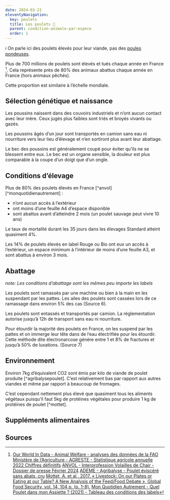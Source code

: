 ```yaml
---
date: 2024-03-21
eleventyNavigation:
  key: poulets
  title: Les poulets 🐓
  parent: condition-animale-par-espece
  order: 1
---
```


ℹ️ On parle ici des poulets élevés pour leur viande, pas des [poules pondeuses](/condition-animale/espèces/poules-pondeuses).

Plus de 700 millions de poulets sont élevés et tués chaque année en France [^ourworldindata].
Cela représente près de 80% des animaux abattus chaque année en France (hors animaux pêchés).

Cette proportion est similaire à l’échelle mondiale.

## Sélection génétique et naissance

Les poussins naissent dans des couvoirs industriels et n’ont aucun contact avec leur mère.
Ceux jugés plus faibles sont triés et broyés vivants ou gazés.

Les poussins âgés d’un jour sont transportés en camion sans eau ni nourriture vers leur lieu d’élevage et n’en sortiront plus avant leur abattage.

Le bec des poussins est généralement coupé pour éviter qu’ils ne se blessent entre eux.
Le bec est un organe sensible, la douleur est plus comparable à la coupe d’un doigt que d’un ongle.

<!-- Cette mutilation se fait à vif et sans anesthésie (source ?). -->

## Conditions d’élevage

<!--
||Label Standard|Certifié|Label Rouge & Bio|
-|-|-|-
Pourcentage | 72% | 7% | 14%
Âge d’abattage minimum | 35 jours | 58 jours | 85 jours
Espace par poulet minimum | < 1 feuille A4 | ~1 feuille A4 | < 1 feuille A3

Source ANVOL [^anvol] · le label Grand Export n’est pas affiché ici car les poulets ne sont pas consommés en France.
-->

Plus de 80% des poulets élevés en France [^anvol][^monquotidienautrement] :

- n’ont aucun accès à l’extérieur
- ont moins d’une feuille A4 d’espace disponible
- sont abattus avant d’atteindre 2 mois (un poulet sauvage peut vivre 10 ans)

Le taux de mortalité durant les 35 jours dans les élevages Standard atteint quasiment 4%.

Les 14% de poulets élevés en label Rouge ou Bio ont eux un accès à l’extérieur, un espace minimum à l’intérieur de moins d’une feuille A3, et sont abattus à environ 3 mois.

<!-- 50% des poulets consommés en France sont importés. -->

<!--
- Période d’obscurité
- ébequetage
-->

## Abattage

*note: Les conditions d’abattage sont les mêmes peu importe les labels*

Les poulets sont ramassés par une machine ou bien à la main en les suspendant par les pattes.
Les ailes des poulets sont cassées lors de ce ramassage dans environ 5% des cas (Source 6).

Les poulets sont entassés et transportés par camion.
La réglementation autorise jusqu’à 12h de transport sans eau ni nourriture.

Pour étourdir la majorité des poulets en France, on les suspend par les pattes et on immerge leur tête dans de l’eau électrifiée pour les étourdir.
Cette méthode dite électronarcose génère entre 1 et 8% de fractures et jusqu’à 50% de luxations. (Source 7)

## Environnement

Environ 7kg d’équivalent CO2 sont émis par kilo de viande de poulet produite [^agribalysepoulet].
C’est relativement bas par rapport aux autres viandes et même par rapport à beaucoup de fromages.

C’est cependant nettement plus élevé que quasiment tous les aliments végétaux puisqu’il faut 5kg de protéines végétales pour produire 1 kg de protéines de poulet [^mottet].

## Suppléments alimentaires

## Sources

<!--
- [(6) Journal Paysan breton - Hebdomadaire technique agricole - Réduire le taux d’ailes cassées à l’abattoir](https://www.paysan-breton.fr/2022/04/reduire-le-taux-dailes-cassees-a-labattoir)
- [(7)  European Food Safety Authority (EFSA), 2014 « Scientific Opinion on Electrical Requirements for Poultry Waterbath Stunning Equipment », EFSA Journal, vol. 12 n° 7, 18 p.](https://efsa.onlinelibrary.wiley.com/doi/pdf/10.2903/j.efsa.2014.3745)
-->

[^ourworldindata]: [Our World In Data - Animal Welfare - analyses des données de la FAO](https://ourworldindata.org/explorers/animal-welfare)
[Ministère de l’Agriculture - AGRESTE - Statistique agricole annuelle 2022 Chiffres définitifs](https://agreste.agriculture.gouv.fr/agreste-web/download/publication/publie/Chd2319/cd2023-19_SAA2022-D%C3%A9finitive.pdf)
[ ANVOL - Interprofession Volailles de Chair - Dossier de presse Février 2024](https://www.l214.com/wp-content/uploads/2024/03/DP_ANVOL_FEVRIER2024_val.pdf)
[ADEME - Agribalyse - Poulet éviscéré sans abats, cru](https://agribalyse.ademe.fr/app/aliments/36020#Poulet_%C3%A9visc%C3%A9r%C3%A9_sans_abats,_cru)
[Mottet, A. et al., 2017. « Livestock: On our Plates or Eating at our Table? A New Analysis of the Feed/Food Debate », Global Food Security, vol. 14, 104 p. (p. 1-8).](https://www.sciencedirect.com/science/article/abs/pii/S2211912416300013)
[Mon Quotidien Autrement - Quel Poulet dans mon Assiette ? (2021) - Tableau des conditions des labels](https://www.monquotidienautrement.com/wp-content/uploads/2021/01/2021-quel-poulet-dans-mon-assiette.pdf)
